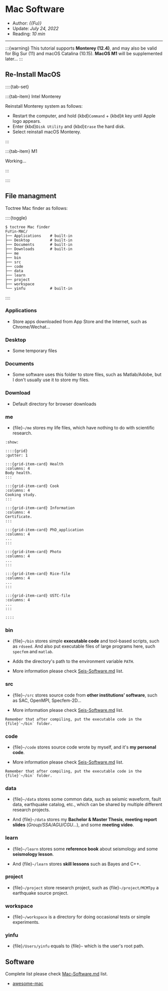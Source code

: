 # Mac Software

- Author: *{{Fu}}*
- Update: *July 24, 2022*
- Reading: *10 min*

---

:::{warning}
This tutorial supports **Monterey (12.4)**, and may also be valid for Big Sur (11) and macOS Catalina (10.15). **MacOS M1**  will be supplemented later...
:::



## Re-Install MacOS


::::{tab-set}

:::{tab-item} Intel Monterey

Reinstall Monterey system as follows:

- Restart the computer, and hold {kbd}`Command` + {kbd}`R` key until Apple logo appears.
- Enter {kbd}`Disk Utility` and {kbd}`Erase` the hard disk.
- Select reinstall macOS Monterey.

:::


:::{tab-item} M1

Working...

:::

::::


## File managment

Toctree Mac finder as follows:

::::{toggle}
```
$ toctree Mac finder
FuYin-MAC/
├── Applications    # built-in
├── Desktop         # built-in
├── Documents       # built-in
├── Downloads       # built-in
├── me
├── bin
├── src
├── code
├── data
├── learn
├── project
├── workspace
└── yinfu           # built-in
```
::::

### Applications

- Store apps downloaded from App Store and the Internet, such as Chrome/Wechat...

### Desktop

- Some temporary files

### Documents

- Some software uses this folder to store files, such as Matlab/Adobe, but I don't usually use it to store my files.

### Download

- Default directory for browser downloads

### me

- {file}`~/me` stores my life files, which have nothing to do with scientific research.

```{toggle}
:show:

::::{grid}
:gutter: 1

:::{grid-item-card} Health
:columns: 4
Body health.
:::

:::{grid-item-card} Cook
:columns: 4
Cooking study.
:::

:::{grid-item-card} Information
:columns: 4
Certificate.
:::

:::{grid-item-card} PhD_application
:columns: 4
...
:::

:::{grid-item-card} Photo
:columns: 4
...
:::

:::{grid-item-card} Rice-file
:columns: 4
...
:::

:::{grid-item-card} USTC-file
:columns: 4
...
:::

::::
```
<!-- about how to use {toggle} refer to https://jupyterbook.org/en/stable/interactive/hiding.html#hiding-remove-content -->



### bin

- {file}`~/bin` stores simple **executable code** and tool-based scripts, 
such as `rdseed`. And also put executable files of large programs here, such `specfem` and `matlab`.

- Adds the directory's path to the environment variable `PATH`.

- More information please check [Seis-Software.md](../me/Seis-Software.md) list.


### src

- {file}`~/src` stores source code from **other institutions’ software**, such as SAC, OpenMPI, Specfem-2D...

- More information please check [Seis-Software.md](../me/Seis-Software.md) list.

```{note}
Remember that after compiling, put the executable code in the {file}`~/bin` folder.
```


### code

- {file}`~/code` stores source code wrote by myself, and it's **my personal code**.

- More information please check [Seis-Software.md](../me/Seis-Software.md) list.

```{note}
Remember that after compiling, put the executable code in the {file}`~/bin` folder.
```


### data

- {file}`~/data` stores some common data, such as seismic waveform, fault data, earthquake catalog, etc., which can be shared by multiple different research projects.

- And {file}`~/data` stores my **Bachelor & Master Thesis**, **meeting report slides** (*Group/SSA/AGU/CGU...*), and some **meeting video**.


### learn

- {file}`~/learn` stores some **reference book** about seismology and some **seismology lesson**.

- And {file}`~/learn` stores **skill lessons** such as Bayes and C++.



### project

- {file}`~/project` store research project, such as {file}`~/project/MCMTpy` a earthquake source project.


### workspace

- {file}`~/workspace` is a directory for doing occasional tests or simple experiments.


### yinfu

- {file}`/Users/yinfu` equals to {file}`~` which is the user's root path.


## Software

Complete list please check [Mac-Software.md](../me/Mac-Software.md) list.

- [awesome-mac](https://github.com/jaywcjlove/awesome-mac)
